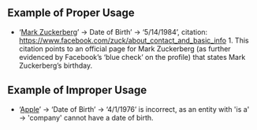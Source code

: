 ## Example of Proper Usage
* ‘[Mark Zuckerberg](https://golden.com/wiki/Mark_Zuckerberg-AZ9)’ → Date of Birth’ → ‘5/14/1984’, citation: https://www.facebook.com/zuck/about_contact_and_basic_info 1. This citation points to an official page for Mark Zuckerberg (as further evidenced by Facebook’s ‘blue check’ on the profile) that states Mark Zuckerberg’s birthday.

## Example of Improper Usage
* ‘[Apple](https://golden.com/wiki/Apple_(company)-5NB)’ → ‘Date of Birth’ → ‘4/1/1976’ is incorrect, as an entity with 'is a' → 'company' cannot have a date of birth.
